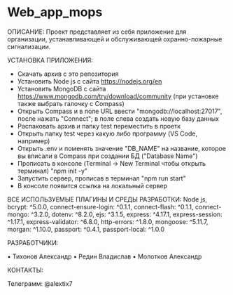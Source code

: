 # Web_app_mops
ОПИСАНИЕ: Проект представляет из себя приложение для организации, устанавливающей и обслуживающей охранно-пожарные сигнализации.

УСТАНОВКА ПРИЛОЖЕНИЯ:

- Скачать архив с это репозитория
- Установить Node js с сайта https://nodejs.org/en
- Установить MongoDB с сайта https://www.mongodb.com/try/download/community (при установке также выбрать галочку с Compass)
- Открыть Compass и в поле URL ввести "mongodb://localhost:27017", после нажать "Connect"; в поле слева создать новую базу данных
- Распаковать архив и папку test переместить в проетк
- Открыть папку test через какую либо программу (VS Code, например)
- Открыть .env и поменять значение "DB_NAME" на название, которое вы вписали в Compass при создании БД ("Database Name")
- Прописать в консоле (Terminal -> New Terminal чтобы открыть терминал) "npm init -y"
- Запустить сервер, прописав в терминал "npm run start"
- В консоле появится ссылка на локальный сервер

ВСЕ ИСПОЛЬЗУЕМЫЕ ПЛАГИНЫ И СРЕДЫ РАЗРАБОТКИ: Node js, 
    bcrypt: ^5.0.0,
    connect-ensure-login: ^0.1.1,
    connect-flash: ^0.1.1,
    connect-mongo: ^3.2.0,
    dotenv: ^8.2.0,
    ejs: ^3.1.5,
    express: ^4.17.1,
    express-session: ^1.17.1,
    express-validator: ^6.8.0,
    http-errors:  ^1.8.0,
    mongoose: ^5.11.7,
    morgan: ^1.10.0,
    passport: ^0.4.1,
    passport-local: ^1.0.0

РАЗРАБОТЧИКИ:

• Тихонов Александр • Редин Владислав • Молотков Александр

КОНТАКТЫ:

Телеграмм: @alextix7
